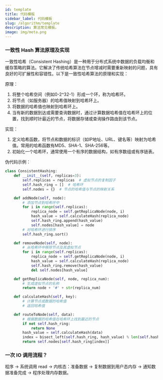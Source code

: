 ```yaml
---
id: template
title: 代码模板
sidebar_label: 代码模板
slug: /algorithm/template
description: 算法常见模板。
image: img/meta.png
---
```


### 一致性 Hash 算法原理及实现

一致性哈希（Consistent Hashing）是一种用于分布式系统中数据的负载均衡和缓存策略的算法。它解决了传统哈希算法在节点增减时需要重新映射的问题，具有良好的可扩展性和容错性。以下是一致性哈希算法的原理和实现：

原理：
1. 将整个哈希空间（例如0-2^32-1）形成一个环，称为哈希环。
2. 将节点（如服务器）的哈希值映射到哈希环上。
3. 将数据的哈希值也映射到哈希环上。
4. 当有新的数据到达或需要查询数据时，通过计算数据哈希值在哈希环上的位置，找到顺时针最近的节点，将数据存储或查询操作路由到该节点。

实现：
1. 定义哈希函数，将节点和数据的标识（如IP地址、URL、键名等）映射为哈希值。常用的哈希函数有MD5、SHA-1、SHA-256等。
2. 初始化一个哈希环，通常使用一个有序的数据结构，如有序数组或有序链表。

伪代码示例：

```py
class ConsistentHashing:
    def __init__(self, replicas=3):
        self.replicas = replicas  # 虚拟节点的复制因子
        self.hash_ring = []  # 哈希环
        self.nodes = {}  # 节点的哈希值与节点的映射关系

    def addNode(self, node):
        # 添加节点到哈希环中
        for i in range(self.replicas):
            replica_node = self.getReplicaNode(node, i)
            hash_value = self.calculateHash(replica_node)
            self.hash_ring.append(hash_value)
            self.nodes[hash_value] = node
        # 对哈希环进行排序
        self.hash_ring.sort()

    def removeNode(self, node):
        # 从哈希环中移除节点及其虚拟节点
        for i in range(self.replicas):
            replica_node = self.getReplicaNode(node, i)
            hash_value = self.calculateHash(replica_node)
            self.hash_ring.remove(hash_value)
            del self.nodes[hash_value]

    def getReplicaNode(self, node, replica_num):
        # 生成虚拟节点的名称
        return node + '#' + str(replica_num)

    def calculateHash(self, key):
        # 计算节点或数据的哈希值
        # 返回哈希值

    def routeToNode(self, data):
        # 根据数据的哈希值在哈希环上找到最近的节点
        if not self.hash_ring:
            return None
        hash_value = self.calculateHash(data)
        index = bisect_left(self.hash_ring, hash_value) % len(self.hash_ring)
        return self.nodes[self.hash_ring[index]]

```

### 一次 IO 调用流程？

程序 -> 系统调用 read -> 内核态：准备数据 -> 复制数据到用户态内存 -> 通知数据准备完成 -> 程序处理内存数据。

